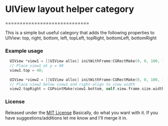 # UIView layout helper category
=============================

This is a simple but useful category that adds the following properties to UIView:
top, right, bottom, left, topLeft, topRight, bottomLeft, bottomRight

### Example usage

```objectivec
  UIView *view1 = [[UIView alloc] initWithFrame:CGRectMake(0, 0, 100, 100)];
  // Place view1 at y = 40
  view1.top = 40;
  
  UIView *view2 = [[UIView alloc] initWithFrame:CGRectMake(0, 0, 100, 100)];
  // Place view2 below view1 and right-align to view width
  view2.topRight = CGPointMake(view1.bottom, self.view.frame.size.width);
```

### License
Released under the [MIT License](http://opensource.org/licenses/MIT)
Basically, do what you want with it. If you have suggestions/additions let me know and I'll merge it in.
